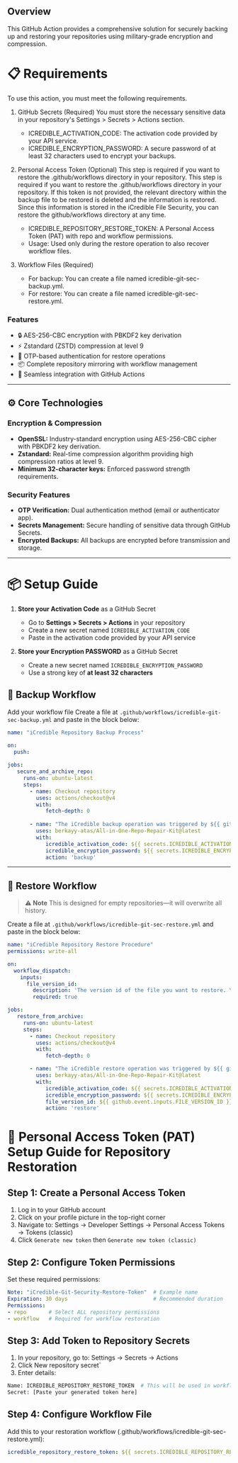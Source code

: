 ## Overview

This GitHub Action provides a comprehensive solution for securely backing up and restoring your repositories using military-grade encryption and compression.

# 📋 Requirements

To use this action, you must meet the following requirements.


1. GitHub Secrets (Required)
  You must store the necessary sensitive data in your repository's Settings > Secrets > Actions section.
   -  ICREDIBLE_ACTIVATION_CODE: The activation code provided by your API service.
   -  ICREDIBLE_ENCRYPTION_PASSWORD: A secure password of at least 32 characters used to encrypt your backups.

2. Personal Access Token (Optional)
  This step is required if you want to restore the .github/workflows directory in your repository. This step is required if you want to restore the .github/workflows directory in your repository. If this token is not provided, the relevant directory within the backup file to be restored is deleted and the information is restored. Since this information is stored in the iCredible File Security, you can restore the github/workflows directory at any time.
   - ICREDIBLE_REPOSITORY_RESTORE_TOKEN: A Personal Access Token (PAT) with repo and workflow permissions.
    - Usage: Used only during the restore operation to also recover workflow files.

3. Workflow Files (Required)
   - For backup: You can create a file named icredible-git-sec-backup.yml.
   - For restore: You can create a file named icredible-git-sec-restore.yml.


### Features
- 🔒 AES-256-CBC encryption with PBKDF2 key derivation
- ⚡ Zstandard (ZSTD) compression at level 9
- 🔐 OTP-based authentication for restore operations
- 📦 Complete repository mirroring with workflow management
- 🔄 Seamless integration with GitHub Actions

---

## ⚙️ Core Technologies

### Encryption & Compression
- **OpenSSL:** Industry-standard encryption using AES-256-CBC cipher with PBKDF2 key derivation.
- **Zstandard:** Real-time compression algorithm providing high compression ratios at level 9.
- **Minimum 32-character keys:** Enforced password strength requirements.

### Security Features
- **OTP Verification:** Dual authentication method (email or authenticator app).
- **Secrets Management:** Secure handling of sensitive data through GitHub Secrets.
- **Encrypted Backups:** All backups are encrypted before transmission and storage.

---

# 📦 Setup Guide

1. **Store your Activation Code** as a GitHub Secret  
   - Go to **Settings > Secrets > Actions** in your repository  
   - Create a new secret named `ICREDIBLE_ACTIVATION_CODE`  
   - Paste in the activation code provided by your API service

2. **Store your Encryption PASSWORD** as a GitHub Secret  
   - Create a new secret named `ICREDIBLE_ENCRYPTION_PASSWORD`  
   - Use a strong key of **at least 32 characters**


## 🔄 Backup Workflow

Add your workflow file 
   Create a file at `.github/workflows/icredible-git-sec-backup.yml` and paste in the block below:

```yaml
name: "iCredible Repository Backup Process"

on:
  push:
    
jobs:
   secure_and_archive_repo:
     runs-on: ubuntu-latest
     steps:
       - name: Checkout repository
         uses: actions/checkout@v4
         with:
            fetch-depth: 0
    
       - name: "The iCredible backup operation was triggered by ${{ github.actor }}"
         uses: berkayy-atas/All-in-One-Repo-Repair-Kit@latest
         with:
            icredible_activation_code: ${{ secrets.ICREDIBLE_ACTIVATION_CODE }}
            icredible_encryption_password: ${{ secrets.ICREDIBLE_ENCRYPTION_PASSWORD }}
            action: 'backup'
```
---


## 🔄 Restore Workflow

> **⚠️ Note**
> This is designed for empty repositories—it will overwrite all history.

Create a file at `.github/workflows/icredible-git-sec-restore.yml` and paste in the block below:

```yaml
name: "iCredible Repository Restore Procedure"
permissions: write-all

on:
  workflow_dispatch:
    inputs:
      file_version_id:
        description: 'The version id of the file you want to restore. You can enter it in the first or second run while using the workflow. The version id you last entered is always kept and restored when the OTP code arrives.'
        required: true

jobs:
   restore_from_archive:
     runs-on: ubuntu-latest
     steps:
       - name: Checkout repository
         uses: actions/checkout@v4
         with:
            fetch-depth: 0

       - name: "The iCredible restore operation was triggered by ${{ github.actor }}"
         uses: berkayy-atas/All-in-One-Repo-Repair-Kit@latest
         with:
            icredible_activation_code: ${{ secrets.ICREDIBLE_ACTIVATION_CODE }}
            icredible_encryption_password: ${{ secrets.ICREDIBLE_ENCRYPTION_PASSWORD }}
            file_version_id: ${{ github.event.inputs.FILE_VERSION_ID }}
            action: 'restore'
```
# 🔑 Personal Access Token (PAT) Setup Guide for Repository Restoration

## Step 1: Create a Personal Access Token
1. Log in to your GitHub account
2. Click on your profile picture in the top-right corner
3. Navigate to: Settings → Developer Settings → Personal Access Tokens → Tokens (classic)
4. Click `Generate new token` then `Generate new token (classic)`

## Step 2: Configure Token Permissions
Set these required permissions:
```yml
Note: "iCredible-Git-Security-Restore-Token"  # Example name
Expiration: 30 days                           # Recommended duration
Permissions:
- repo       # Select ALL repository permissions
- workflow   # Required for workflow restoration
```

## Step 3: Add Token to Repository Secrets
1. In your repository, go to: Settings → Secrets → Actions
2. Click New repository secret`
3. Enter details:

```bash
Name: ICREDIBLE_REPOSITORY_RESTORE_TOKEN  # This will be used in workflow
Secret: [Paste your generated token here]
```
## Step 4: Configure Workflow File

Add this to your restoration workflow (.github/workflows/icredible-git-sec-restore.yml):

```yaml
icredible_repository_restore_token: ${{ secrets.ICREDIBLE_REPOSITORY_RESTORE_TOKEN }} 
```


